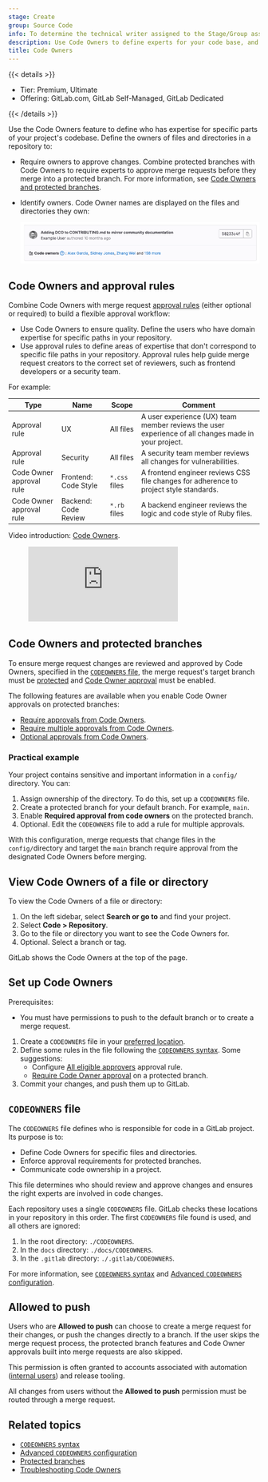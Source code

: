 ```yaml
---
stage: Create
group: Source Code
info: To determine the technical writer assigned to the Stage/Group associated with this page, see https://handbook.gitlab.com/handbook/product/ux/technical-writing/#assignments
description: Use Code Owners to define experts for your code base, and set review requirements based on file type or location.
title: Code Owners
---
```


{{< details >}}

- Tier: Premium, Ultimate
- Offering: GitLab.com, GitLab Self-Managed, GitLab Dedicated

{{< /details >}}

Use the Code Owners feature to define who has expertise for specific parts of your project's codebase.
Define the owners of files and directories in a repository to:

- Require owners to approve changes. Combine protected branches with Code Owners to require
  experts to approve merge requests before they merge into a protected branch. For more information,
  see [Code Owners and protected branches](#code-owners-and-protected-branches).
- Identify owners. Code Owner names are displayed on the files and directories they own:

  ![Code Owners displayed in UI](img/codeowners_in_UI_v15_10.png)

## Code Owners and approval rules

Combine Code Owners with merge request
[approval rules](../merge_requests/approvals/rules.md) (either optional or required)
to build a flexible approval workflow:

- Use Code Owners to ensure quality. Define the users who have domain expertise
  for specific paths in your repository.
- Use approval rules to define areas of expertise that don't correspond to specific
  file paths in your repository. Approval rules help guide merge request creators to
  the correct set of reviewers, such as frontend developers or a security team.

For example:

| Type | Name | Scope  | Comment    |
|------|------|--------|------------|
| Approval rule            | UX                   | All files     | A user experience (UX) team member reviews the user experience of all changes made in your project. |
| Approval rule            | Security             | All files     | A security team member reviews all changes for vulnerabilities. |
| Code Owner approval rule | Frontend: Code Style | `*.css` files | A frontend engineer reviews CSS file changes for adherence to project style standards. |
| Code Owner approval rule | Backend: Code Review | `*.rb` files  | A backend engineer reviews the logic and code style of Ruby files. |

<div class="video-fallback">
  Video introduction: <a href="https://www.youtube.com/watch?v=RoyBySTUSB0">Code Owners</a>.
</div>
<figure class="video-container">
  <iframe src="https://www.youtube-nocookie.com/embed/RoyBySTUSB0" frameborder="0" allowfullscreen> </iframe>
</figure>

## Code Owners and protected branches

To ensure merge request changes are reviewed and approved by Code Owners, specified in the
[`CODEOWNERS` file](#codeowners-file), the merge request's target branch must be
[protected](../repository/branches/protected.md)
and [Code Owner approval](../repository/branches/protected.md#require-code-owner-approval) must be enabled.

The following features are available when you enable Code Owner approvals on protected branches:

- [Require approvals from Code Owners](../repository/branches/protected.md#require-code-owner-approval).
- [Require multiple approvals from Code Owners](advanced.md#require-multiple-approvals-from-code-owners).
- [Optional approvals from Code Owners](reference.md#optional-sections).

### Practical example

Your project contains sensitive and important information in a `config/` directory. You can:

1. Assign ownership of the directory. To do this, set up a `CODEOWNERS` file.
1. Create a protected branch for your default branch. For example, `main`.
1. Enable **Required approval from code owners** on the protected branch.
1. Optional. Edit the `CODEOWNERS` file to add a rule for multiple approvals.

With this configuration, merge requests that change files in the `config/`directory and target the `main` branch
require approval from the designated Code Owners before merging.

## View Code Owners of a file or directory

To view the Code Owners of a file or directory:

1. On the left sidebar, select **Search or go to** and find your project.
1. Select **Code > Repository**.
1. Go to the file or directory you want to see the Code Owners for.
1. Optional. Select a branch or tag.

GitLab shows the Code Owners at the top of the page.

## Set up Code Owners

Prerequisites:

- You must have permissions to push to the default branch or to create a merge request.

1. Create a `CODEOWNERS` file in your [preferred location](#codeowners-file).
1. Define some rules in the file following the [`CODEOWNERS` syntax](reference.md).
   Some suggestions:
   - Configure [All eligible approvers](../merge_requests/approvals/rules.md#code-owners-as-eligible-approvers) approval rule.
   - [Require Code Owner approval](../repository/branches/protected.md#require-code-owner-approval) on a protected branch.
1. Commit your changes, and push them up to GitLab.

## `CODEOWNERS` file

The `CODEOWNERS` file defines who is responsible for code in a GitLab project.
Its purpose is to:

- Define Code Owners for specific files and directories.
- Enforce approval requirements for protected branches.
- Communicate code ownership in a project.

This file determines who should review and approve changes and ensures the right
experts are involved in code changes.

Each repository uses a single `CODEOWNERS` file. GitLab checks these locations
in your repository in this order. The first `CODEOWNERS` file found is used, and
all others are ignored:

1. In the root directory: `./CODEOWNERS`.
1. In the `docs` directory: `./docs/CODEOWNERS`.
1. In the `.gitlab` directory: `./.gitlab/CODEOWNERS`.

For more information, see [`CODEOWNERS` syntax](reference.md) and [Advanced `CODEOWNERS` configuration](advanced.md).

## Allowed to push

Users who are **Allowed to push** can choose to create a merge request
for their changes, or push the changes directly to a branch. If the user
skips the merge request process, the protected branch features
and Code Owner approvals built into merge requests are also skipped.

This permission is often granted to accounts associated with
automation ([internal users](../../../administration/internal_users.md))
and release tooling.

All changes from users without the **Allowed to push** permission must be routed through a merge request.

## Related topics

- [`CODEOWNERS` syntax](reference.md)
- [Advanced `CODEOWNERS` configuration](advanced.md)
- [Protected branches](../repository/branches/protected.md)
- [Troubleshooting Code Owners](troubleshooting.md)
